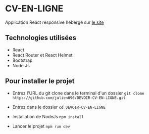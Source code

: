 # CV-EN-LIGNE

Application React responsive hébergé sur [le site](https://cvreactenligne.alwaysdata.net/)

## Technologies utilisées
* React
* React Router et React Helmet
* Bootstrap
* Node Js

## Pour installer le projet
* Entrez l'URL du git clone dans le terminal d'un dossier
```git clone https://github.com/julien696/DEVOIR-CV-EN-LIGNE.git```

* Entrez dans le dossier
```cd DEVOIR-CV-EN-LIGNE```

* Installation de NodeJs
```npm install```

* Lancer le projet
```npm run dev```
